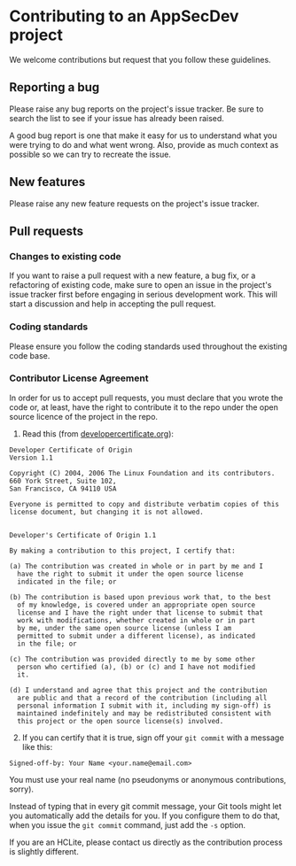 ﻿# Contributing to an AppSecDev project

We welcome contributions but request that you follow these guidelines.

## Reporting a bug

Please raise any bug reports on the project's issue tracker.
Be sure to search the list to see if your issue has already been raised.

A good bug report is one that make it easy for us to understand what you were trying to do and what went wrong. Also, provide as much context as possible so we can try to recreate the issue.

## New features

Please raise any new feature requests on the project's issue tracker.

## Pull requests

### Changes to existing code

If you want to raise a pull request with a new feature, a bug fix, or a refactoring of existing code, make sure to open an issue in the project's issue tracker first before engaging in serious development work. This will start a discussion and help in accepting the pull request.

### Coding standards

Please ensure you follow the coding standards used throughout the existing code base.

### Contributor License Agreement

In order for us to accept pull requests, you must declare that you wrote the code or, at least, have the right to contribute it to the repo under the open source licence of the project in the repo.

1. Read this (from [developercertificate.org](http://developercertificate.org/)):

  ```
  Developer Certificate of Origin
Version 1.1

Copyright (C) 2004, 2006 The Linux Foundation and its contributors.
660 York Street, Suite 102,
San Francisco, CA 94110 USA

Everyone is permitted to copy and distribute verbatim copies of this
license document, but changing it is not allowed.


Developer's Certificate of Origin 1.1

By making a contribution to this project, I certify that:

(a) The contribution was created in whole or in part by me and I
    have the right to submit it under the open source license
    indicated in the file; or

(b) The contribution is based upon previous work that, to the best
    of my knowledge, is covered under an appropriate open source
    license and I have the right under that license to submit that
    work with modifications, whether created in whole or in part
    by me, under the same open source license (unless I am
    permitted to submit under a different license), as indicated
    in the file; or

(c) The contribution was provided directly to me by some other
    person who certified (a), (b) or (c) and I have not modified
    it.

(d) I understand and agree that this project and the contribution
    are public and that a record of the contribution (including all
    personal information I submit with it, including my sign-off) is
    maintained indefinitely and may be redistributed consistent with
    this project or the open source license(s) involved.
  ```

2. If you can certify that it is true, sign off your `git commit` with a message like this:
  ```
  Signed-off-by: Your Name <your.name@email.com>
  ```
  You must use your real name (no pseudonyms or anonymous contributions, sorry).
  
  Instead of typing that in every git commit message, your Git tools might let you automatically add the details for you. If you configure them to do that, when you issue the `git commit` command, just add the `-s` option.

If you are an HCLite, please contact us directly as the contribution process is
slightly different.
